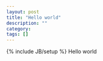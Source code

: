 ```yaml
---
layout: post
title: "Hello world"
description: ""
category: 
tags: []
---
```

{% include JB/setup %}
Hello world